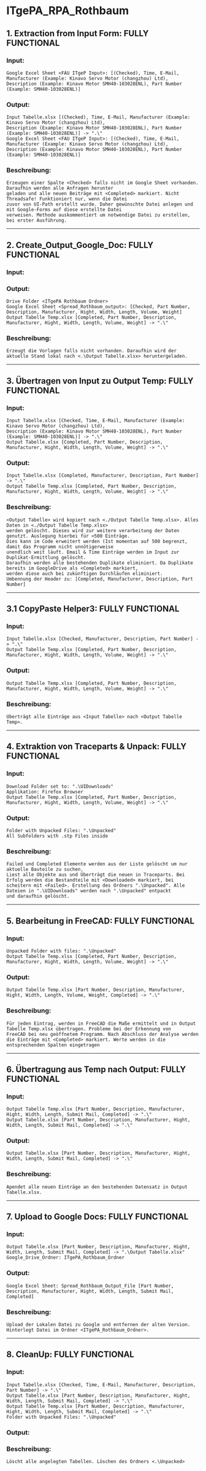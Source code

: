 # ITgePA_RPA_Rothbaum

## 1. Extraction from Input Form: FULLY FUNCTIONAL
### Input: 
	Google Excel Sheet <FAU ITgeP Input>: [(Checked), Time, E-Mail, Manufacturer (Example: Kinavo Servo Motor (changzhou) Ltd), 
	Description (Example: Kinavo Motor SMH40-103028ENL), Part Number (Example: SMH40-103028ENL)]
### Output: 
	Input Tabelle.xlsx [(Checked), Time, E-Mail, Manufacturer (Example: Kinavo Servo Motor (changzhou) Ltd), 
	Description (Example: Kinavo Motor SMH40-103028ENL), Part Number (Example: SMH40-103028ENL)] -> ".\"
	Google Excel Sheet <FAU ITgeP Input>: [(Checked), Time, E-Mail, Manufacturer (Example: Kinavo Servo Motor (changzhou) Ltd), 
	Description (Example: Kinavo Motor SMH40-103028ENL), Part Number (Example: SMH40-103028ENL)]
### Beschreibung:
	Erzeugen einer Spalte <Checked> falls nicht im Google Sheet vorhanden. Daraufhin werden alle Anfragen herunter 
	geladen und alle neuen Beiträge mit <Completed> markiert. Nicht Threadsafe! Funktioniert nur, wenn die Datei
	zuvor von UI-Path erstellt wurde. Daher gewünschte Datei anlegen und mit Google-Forms auf diese erstellte Datei
	verweisen. Methode auskommentiert um notwendige Datei zu erstellen, bei erster Ausführung.

------------------------

## 2. Create_Output_Google_Doc: FULLY FUNCTIONAL
### Input:
	
### Output: 
	Drive Folder <ITgePA Rothbaum Ordner>
	Google Excel Sheet <Spread_Rothbaum_output>: [Checked, Part Number, Description, Manufacturer, Hight, Width, Length, Volume, Weight]
	Output Tabelle Temp.xlsx [Completed, Part Number, Description, Manufacturer, Hight, Width, Length, Volume, Weight] -> ".\"
### Beschreibung:
	Erzeugt die Vorlagen falls nicht vorhanden. Daraufhin wird der aktuelle Stand lokal nach <.\Output Tabelle.xlsx> heruntergeladen.

------------------------

## 3. Übertragen von Input zu Output Temp: FULLY FUNCTIONAL
### Input: 
	Input Tabelle.xlsx [Checked, Time, E-Mail, Manufacturer (Example: Kinavo Servo Motor (changzhou) Ltd), 
	Description (Example: Kinavo Motor SMH40-103028ENL), Part Number (Example: SMH40-103028ENL)] -> ".\"
	Output Tabelle.xlsx [Completed, Part Number, Description, Manufacturer, Hight, Width, Length, Volume, Weight] -> ".\"
### Output:
	Input Tabelle.xlsx [Completed, Manufacturer, Description, Part Number] -> ".\"
	Output Tabelle Temp.xlsx [Completed, Part Number, Description, Manufacturer, Hight, Width, Length, Volume, Weight] -> ".\"
### Beschreibung:
	<Output Tabelle> wird kopiert nach <./Output Tabelle Temp.xlsx>. Alles Daten in <./Output Tabelle Temp.xlsx>
	werden gelöscht. Dieses wird zur weitere verarbeitung der Daten genutzt. Auslegung hierbei für <500 Einträge.
	Dies kann im Code erweitert werden (Ist momentan auf 500 begrenzt, damit das Programm nicht unnötigerweise
	unendlich weit läuft. Email & Time Einträge werden im Input zur Duplikat-Ermittlung gelöscht. 
	Daraufhin werden alle bestehenden Duplikate eliminiert. Da Duplikate bereits im GoogleDrive als <Completed> markiert, 
	werden diese auch bei zukünftigen Durchläufen eliminiert.
	Umbennung der Header zu: [Completed, Manufacturer, Description, Part Number]

------------------------

## 3.1 CopyPaste Helper3: FULLY FUNCTIONAL
### Input:
	Input Tabelle.xlsx [Checked, Manufacturer, Description, Part Number] -> ".\"
	Output Tabelle Temp.xlsx [Completed, Part Number, Description, Manufacturer, Hight, Width, Length, Volume, Weight] -> ".\"
### Output:
	Output Tabelle Temp.xlsx [Completed, Part Number, Description, Manufacturer, Hight, Width, Length, Volume, Weight] -> ".\"
	
### Beschreibung:
	Überträgt alle Einträge aus <Input Tabelle> nach <Output Tabelle Temp>.

------------------------

## 4. Extraktion von Traceparts & Unpack: FULLY FUNCTIONAL
### Input:
	Download Folder set to: ".\UIDownloads"
	Applikation: Firefox Browser
	Output Tabelle Temp.xlsx [Completed, Part Number, Description, Manufacturer, Hight, Width, Length, Volume, Weight] -> ".\"
### Output:
	Folder with Unpacked Files: ".\Unpacked"
	All Subfolders with .stp Files inside
### Beschreibung:
	Failed und Completed Elemente werden aus der Liste gelöscht um nur aktuelle Bauteile zu suchen.
	Liest alle Objekte aus und Überträgt die neuen in Traceparts. Bei Erfolg werden die Bestandteile mit <Downloaded> markiert, bei
	scheitern mit <Failed>. Erstellung des Ordners ".\Unpacked". Alle Dateien in ".\UIDownloads" werden nach ".\Unpacked" entpackt 
	und daraufhin gelöscht.

-----------------------

## 5. Bearbeitung in FreeCAD: FULLY FUNCTIONAL
### Input:
	Unpacked Folder with files: ".\Unpacked"
	Output Tabelle Temp.xlsx [Completed, Part Number, Description, Manufacturer, Hight, Width, Length, Volume, Weight] -> ".\"
### Output:
	Output Tabelle Temp.xlsx [Part Number, Description, Manufacturer, Hight, Width, Length, Volume, Weight, Completed] -> ".\"
### Beschreibung:
	Für jeden Eintrag, werden in FreeCAD die Maße ermittelt und in Output Tabelle Temp.xlsx übertragen. Probleme bei der Erkennung von
	FreeCAD bei neu geöffnetem Programm. Nach Abschluss der Analyse werden die Einträge mit <Completed> markiert. Werte werden in die
	entsprechenden Spalten eingetragen

-----------------------

## 6. Übertragung aus Temp nach Output: FULLY FUNCTIONAL
### Input:
	Output Tabelle Temp.xlsx [Part Number, Description, Manufacturer, Hight, Width, Length, Submit Mail, Completed] -> ".\"
	Output Tabelle.xlsx [Part Number, Description, Manufacturer, Hight, Width, Length, Submit Mail, Completed] -> ".\"
### Output:
	Output Tabelle.xlsx [Part Number, Description, Manufacturer, Hight, Width, Length, Submit Mail, Completed] -> ".\"
### Beschreibung:
	Apendet alle neuen Einträge an den bestehenden Datensatz in Output Tabelle.xlsx.

-----------------------

## 7. Upload to Google Docs: FULLY FUNCTIONAL
### Input:
	Output Tabelle.xlsx [Part Number, Description, Manufacturer, Hight, Width, Length, Submit Mail, Completed] -> ".\Output Tabelle.xlsx"
	Google_Drive_Ordner: ITgePA_Rothbaum_Ordner
### Output:
	Google Excel Sheet: Spread_Rothbaum_Output_File [Part Number, Description, Manufacturer, Hight, Width, Length, Submit Mail, Completed]
### Beschreibung:
	Upload der Lokalen Datei zu Google und entfernen der alten Version. Hinterlegt Datei im Ordner <ITgePA_Rothbaum_Ordner>.
  
-----------------------

## 8. CleanUp: FULLY FUNCTIONAL
### Input:
	Input Tabelle.xlsx [Checked, Time, E-Mail, Manufacturer, Description, Part Number] -> ".\"
	Output Tabelle.xlsx [Part Number, Description, Manufacturer, Hight, Width, Length, Submit Mail, Completed] -> ".\"
	Output Tabelle Temp.xlsx [Part Number, Description, Manufacturer, Hight, Width, Length, Submit Mail, Completed] -> ".\"
	Folder with Unpacked Files: ".\Unpacked"
### Output:
### Beschreibung:
	Löscht alle angelegten Tabellen. Löschen des Ordners <.\Unpacked>

